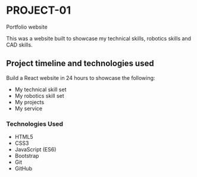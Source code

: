 # PROJECT-01
Portfolio website

This was a website built to showcase my technical skills, robotics skills and CAD skills.

## Project timeline and technologies used

Build a React website in 24 hours to showcase the following:
* My technical skill set
* My robotics skill set
* My projects
* My service

### Technologies Used

* HTML5
* CSS3
* JavaScript (ES6)
* Bootstrap
* Git
* GitHub